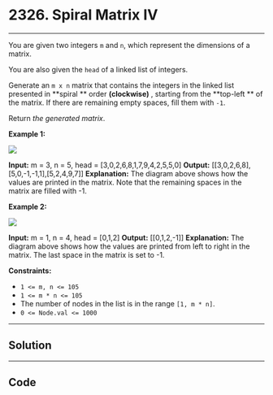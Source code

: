 # 2326. Spiral Matrix IV

---

You are given two integers `m` and `n`, which represent the dimensions of a matrix.

You are also given the `head` of a linked list of integers.

Generate an `m x n` matrix that contains the integers in the linked list presented in **spiral ** order **(clockwise)** , starting from the **top-left ** of the matrix. If there are remaining empty spaces, fill them with `-1`.

Return _the generated matrix_.

 

**Example 1:**

![](https://assets.leetcode.com/uploads/2022/05/09/ex1new.jpg)


**Input:** m = 3, n = 5, head = [3,0,2,6,8,1,7,9,4,2,5,5,0]
**Output:** [[3,0,2,6,8],[5,0,-1,-1,1],[5,2,4,9,7]]
**Explanation:** The diagram above shows how the values are printed in the matrix.
Note that the remaining spaces in the matrix are filled with -1.


**Example 2:**

![](https://assets.leetcode.com/uploads/2022/05/11/ex2.jpg)


**Input:** m = 1, n = 4, head = [0,1,2]
**Output:** [[0,1,2,-1]]
**Explanation:** The diagram above shows how the values are printed from left to right in the matrix.
The last space in the matrix is set to -1.

 

**Constraints:**

  * `1 <= m, n <= 105`
  * `1 <= m * n <= 105`
  * The number of nodes in the list is in the range `[1, m * n]`.
  * `0 <= Node.val <= 1000`

---

## Solution



---

## Code
```python


```